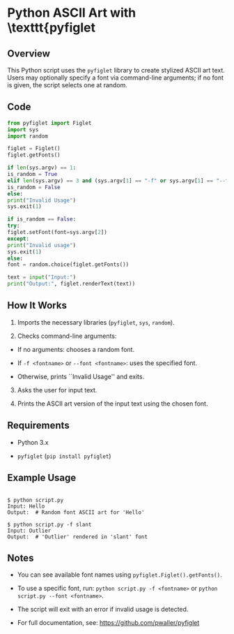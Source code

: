 # Python ASCII Art with \texttt{pyfiglet


## Overview

This Python script uses the `pyfiglet` library to create stylized ASCII art text. Users may optionally specify a font via command-line arguments; if no font is given, the script selects one at random.

## Code

```python
from pyfiglet import Figlet
import sys
import random

figlet = Figlet()
figlet.getFonts()

if len(sys.argv) == 1:
is_random = True
elif len(sys.argv) == 3 and (sys.argv[1] == "-f" or sys.argv[1] == "--font"):
is_random = False
else:
print("Invalid Usage")
sys.exit(1)

if is_random == False:
try:
figlet.setFont(font=sys.argv[2])
except:
print("Invalid usage")
sys.exit(1)
else:
font = random.choice(figlet.getFonts())

text = input("Input:")
print("Output:", figlet.renderText(text))
```

## How It Works

1. Imports the necessary libraries (`pyfiglet`, `sys`, `random`).

2. Checks command-line arguments:

- If no arguments: chooses a random font.

- If `-f <fontname>` or `--font <fontname>`: uses the specified font.

- Otherwise, prints ``Invalid Usage'' and exits.

3. Asks the user for input text.

4. Prints the ASCII art version of the input text using the chosen font.

## Requirements

- Python 3.x

- `pyfiglet` (`pip install pyfiglet`)

## Example Usage

```

$ python script.py
Input: Hello
Output:  # Random font ASCII art for 'Hello'

$ python script.py -f slant
Input: Outlier
Output:  # 'Outlier' rendered in 'slant' font

```

## Notes

- You can see available font names using `pyfiglet.Figlet().getFonts()`.

- To use a specific font, run: `python script.py -f <fontname>` or `python script.py --font <fontname>`.

- The script will exit with an error if invalid usage is detected.

- For full documentation, see: <https://github.com/pwaller/pyfiglet>
